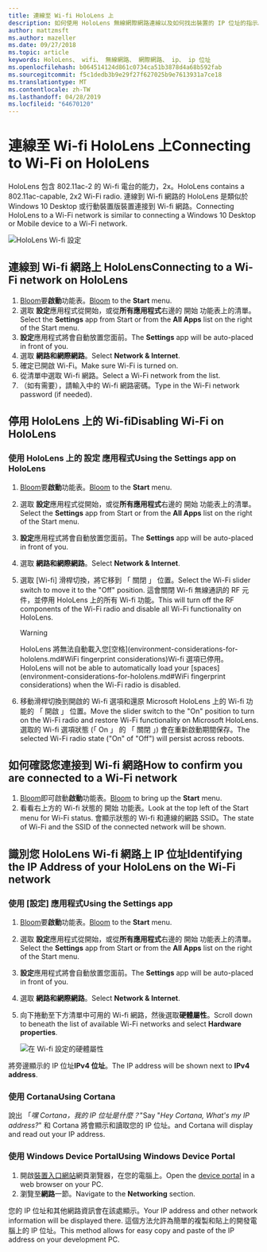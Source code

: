 ```yaml
---
title: 連線至 Wi-fi HoloLens 上
description: 如何使用 HoloLens 無線網際網路連線以及如何找出裝置的 IP 位址的指示。
author: mattzmsft
ms.author: mazeller
ms.date: 09/27/2018
ms.topic: article
keywords: HoloLens、 wifi、 無線網路、 網際網路、 ip、 ip 位址
ms.openlocfilehash: b064514124d861c0734ca51b3878d4a68b592fab
ms.sourcegitcommit: f5c1dedb3b9e29f27f627025b9e7613931a7ce18
ms.translationtype: MT
ms.contentlocale: zh-TW
ms.lasthandoff: 04/28/2019
ms.locfileid: "64670120"
---
```

# <a name="connecting-to-wi-fi-on-hololens"></a><span data-ttu-id="85ad4-104">連線至 Wi-fi HoloLens 上</span><span class="sxs-lookup"><span data-stu-id="85ad4-104">Connecting to Wi-Fi on HoloLens</span></span>

<span data-ttu-id="85ad4-105">HoloLens 包含 802.11ac-2 的 Wi-fi 電台的能力，2x。</span><span class="sxs-lookup"><span data-stu-id="85ad4-105">HoloLens contains a 802.11ac-capable, 2x2 Wi-Fi radio.</span></span> <span data-ttu-id="85ad4-106">連線到 Wi-fi 網路的 HoloLens 是類似於 Windows 10 Desktop 或行動裝置版裝置連接到 Wi-fi 網路。</span><span class="sxs-lookup"><span data-stu-id="85ad4-106">Connecting HoloLens to a Wi-Fi network is similar to connecting a Windows 10 Desktop or Mobile device to a Wi-Fi network.</span></span>

![HoloLens Wi-fi 設定](images/wifi-hololens-600px.jpg)

## <a name="connecting-to-a-wi-fi-network-on-hololens"></a><span data-ttu-id="85ad4-108">連線到 Wi-fi 網路上 HoloLens</span><span class="sxs-lookup"><span data-stu-id="85ad4-108">Connecting to a Wi-Fi network on HoloLens</span></span>

1. <span data-ttu-id="85ad4-109">[Bloom](gestures.md#bloom)要**啟動**功能表。</span><span class="sxs-lookup"><span data-stu-id="85ad4-109">[Bloom](gestures.md#bloom) to the **Start** menu.</span></span>
2. <span data-ttu-id="85ad4-110">選取 **設定**應用程式從開始，或從**所有應用程式**右邊的 開始 功能表上的清單。</span><span class="sxs-lookup"><span data-stu-id="85ad4-110">Select the **Settings** app from Start or from the **All Apps** list on the right of the Start menu.</span></span>
3. <span data-ttu-id="85ad4-111">**設定**應用程式將會自動放置您面前。</span><span class="sxs-lookup"><span data-stu-id="85ad4-111">The **Settings** app will be auto-placed in front of you.</span></span>
4. <span data-ttu-id="85ad4-112">選取 **網路和網際網路**。</span><span class="sxs-lookup"><span data-stu-id="85ad4-112">Select **Network & Internet**.</span></span>
5. <span data-ttu-id="85ad4-113">確定已開啟 Wi-Fi。</span><span class="sxs-lookup"><span data-stu-id="85ad4-113">Make sure Wi-Fi is turned on.</span></span>
6. <span data-ttu-id="85ad4-114">從清單中選取 Wi-fi 網路。</span><span class="sxs-lookup"><span data-stu-id="85ad4-114">Select a Wi-Fi network from the list.</span></span>
7. <span data-ttu-id="85ad4-115">（如有需要），請輸入中的 Wi-fi 網路密碼。</span><span class="sxs-lookup"><span data-stu-id="85ad4-115">Type in the Wi-Fi network password (if needed).</span></span>

## <a name="disabling-wi-fi-on-hololens"></a><span data-ttu-id="85ad4-116">停用 HoloLens 上的 Wi-fi</span><span class="sxs-lookup"><span data-stu-id="85ad4-116">Disabling Wi-Fi on HoloLens</span></span>

### <a name="using-the-settings-app-on-hololens"></a><span data-ttu-id="85ad4-117">使用 HoloLens 上的 設定 應用程式</span><span class="sxs-lookup"><span data-stu-id="85ad4-117">Using the Settings app on HoloLens</span></span>

1. <span data-ttu-id="85ad4-118">[Bloom](gestures.md#bloom)要**啟動**功能表。</span><span class="sxs-lookup"><span data-stu-id="85ad4-118">[Bloom](gestures.md#bloom) to the **Start** menu.</span></span>
2. <span data-ttu-id="85ad4-119">選取 **設定**應用程式從開始，或從**所有應用程式**右邊的 開始 功能表上的清單。</span><span class="sxs-lookup"><span data-stu-id="85ad4-119">Select the **Settings** app from Start or from the **All Apps** list on the right of the Start menu.</span></span>
3. <span data-ttu-id="85ad4-120">**設定**應用程式將會自動放置您面前。</span><span class="sxs-lookup"><span data-stu-id="85ad4-120">The **Settings** app will be auto-placed in front of you.</span></span>
4. <span data-ttu-id="85ad4-121">選取 **網路和網際網路**。</span><span class="sxs-lookup"><span data-stu-id="85ad4-121">Select **Network & Internet**.</span></span>
5. <span data-ttu-id="85ad4-122">選取 [Wi-fi] 滑桿切換，將它移到 「 關閉 」 位置。</span><span class="sxs-lookup"><span data-stu-id="85ad4-122">Select the Wi-Fi slider switch to move it to the "Off" position.</span></span> <span data-ttu-id="85ad4-123">這會關閉 Wi-fi 無線通訊的 RF 元件，並停用 HoloLens 上的所有 Wi-fi 功能。</span><span class="sxs-lookup"><span data-stu-id="85ad4-123">This will turn off the RF components of the Wi-Fi radio and disable all Wi-Fi functionality on HoloLens.</span></span> 

    >[!WARNING]
    ><span data-ttu-id="85ad4-124">HoloLens 將無法自動載入您[空格](environment-considerations-for-hololens.md#WiFi fingerprint considerations)Wi-fi 選項已停用。</span><span class="sxs-lookup"><span data-stu-id="85ad4-124">HoloLens will not be able to automatically load your [spaces](environment-considerations-for-hololens.md#WiFi fingerprint considerations) when the Wi-Fi radio is disabled.</span></span>
    
6. <span data-ttu-id="85ad4-125">移動滑桿切換到開啟的 Wi-fi 選項和還原 Microsoft HoloLens 上的 Wi-fi 功能的 「 開啟 」 位置。</span><span class="sxs-lookup"><span data-stu-id="85ad4-125">Move the slider switch to the "On" position to turn on the Wi-Fi radio and restore Wi-Fi functionality on Microsoft HoloLens.</span></span> <span data-ttu-id="85ad4-126">選取的 Wi-fi 選項狀態 (「 On 」 的 「 關閉 」) 會在重新啟動期間保存。</span><span class="sxs-lookup"><span data-stu-id="85ad4-126">The selected Wi-Fi radio state ("On" of "Off") will persist across reboots.</span></span>

## <a name="how-to-confirm-you-are-connected-to-a-wi-fi-network"></a><span data-ttu-id="85ad4-127">如何確認您連接到 Wi-fi 網路</span><span class="sxs-lookup"><span data-stu-id="85ad4-127">How to confirm you are connected to a Wi-Fi network</span></span>

1. <span data-ttu-id="85ad4-128">[Bloom](gestures.md#bloom)即可啟動**啟動**功能表。</span><span class="sxs-lookup"><span data-stu-id="85ad4-128">[Bloom](gestures.md#bloom) to bring up the **Start** menu.</span></span>
2. <span data-ttu-id="85ad4-129">看看右上方的 Wi-fi 狀態的 開始 功能表。</span><span class="sxs-lookup"><span data-stu-id="85ad4-129">Look at the top left of the Start menu for Wi-Fi status.</span></span> <span data-ttu-id="85ad4-130">會顯示狀態的 Wi-fi 和連線的網路 SSID。</span><span class="sxs-lookup"><span data-stu-id="85ad4-130">The state of Wi-Fi and the SSID of the connected network will be shown.</span></span>

## <a name="identifying-the-ip-address-of-your-hololens-on-the-wi-fi-network"></a><span data-ttu-id="85ad4-131">識別您 HoloLens Wi-fi 網路上 IP 位址</span><span class="sxs-lookup"><span data-stu-id="85ad4-131">Identifying the IP Address of your HoloLens on the Wi-Fi network</span></span>

### <a name="using-the-settings-app"></a><span data-ttu-id="85ad4-132">使用 [設定] 應用程式</span><span class="sxs-lookup"><span data-stu-id="85ad4-132">Using the Settings app</span></span>

1. <span data-ttu-id="85ad4-133">[Bloom](gestures.md#bloom)要**啟動**功能表。</span><span class="sxs-lookup"><span data-stu-id="85ad4-133">[Bloom](gestures.md#bloom) to the **Start** menu.</span></span>
2. <span data-ttu-id="85ad4-134">選取 **設定**應用程式從開始，或從**所有應用程式**右邊的 開始 功能表上的清單。</span><span class="sxs-lookup"><span data-stu-id="85ad4-134">Select the **Settings** app from Start or from the **All Apps** list on the right of the Start menu.</span></span>
3. <span data-ttu-id="85ad4-135">**設定**應用程式將會自動放置您面前。</span><span class="sxs-lookup"><span data-stu-id="85ad4-135">The **Settings** app will be auto-placed in front of you.</span></span>
4. <span data-ttu-id="85ad4-136">選取 **網路和網際網路**。</span><span class="sxs-lookup"><span data-stu-id="85ad4-136">Select **Network & Internet**.</span></span>
5. <span data-ttu-id="85ad4-137">向下捲動至下方清單中可用的 Wi-fi 網路，然後選取**硬體屬性**。</span><span class="sxs-lookup"><span data-stu-id="85ad4-137">Scroll down to beneath the list of available Wi-Fi networks and select **Hardware properties**.</span></span>

    ![在 Wi-fi 設定的硬體屬性](images/wifi-hololens-hwdetails.jpg)

<span data-ttu-id="85ad4-139">將旁邊顯示的 IP 位址**IPv4 位址**。</span><span class="sxs-lookup"><span data-stu-id="85ad4-139">The IP address will be shown next to **IPv4 address**.</span></span>

### <a name="using-cortana"></a><span data-ttu-id="85ad4-140">使用 Cortana</span><span class="sxs-lookup"><span data-stu-id="85ad4-140">Using Cortana</span></span>

<span data-ttu-id="85ad4-141">說出 「*嘿 Cortana，我的 IP 位址是什麼？*"</span><span class="sxs-lookup"><span data-stu-id="85ad4-141">Say "*Hey Cortana, What's my IP address?*"</span></span> <span data-ttu-id="85ad4-142">和 Cortana 將會顯示和讀取您的 IP 位址。</span><span class="sxs-lookup"><span data-stu-id="85ad4-142">and Cortana will display and read out your IP address.</span></span>

### <a name="using-windows-device-portal"></a><span data-ttu-id="85ad4-143">使用 Windows Device Portal</span><span class="sxs-lookup"><span data-stu-id="85ad4-143">Using Windows Device Portal</span></span>

1. <span data-ttu-id="85ad4-144">開啟[裝置入口網站](using-the-windows-device-portal.md#networking)網頁瀏覽器，在您的電腦上。</span><span class="sxs-lookup"><span data-stu-id="85ad4-144">Open the [device portal](using-the-windows-device-portal.md#networking) in a web browser on your PC.</span></span>
2. <span data-ttu-id="85ad4-145">瀏覽至**網路**一節。</span><span class="sxs-lookup"><span data-stu-id="85ad4-145">Navigate to the **Networking** section.</span></span>

<span data-ttu-id="85ad4-146">您的 IP 位址和其他網路資訊會在該處顯示。</span><span class="sxs-lookup"><span data-stu-id="85ad4-146">Your IP address and other network information will be displayed there.</span></span> <span data-ttu-id="85ad4-147">這個方法允許為簡單的複製和貼上的開發電腦上的 IP 位址。</span><span class="sxs-lookup"><span data-stu-id="85ad4-147">This method allows for easy copy and paste of the IP address on your development PC.</span></span>
